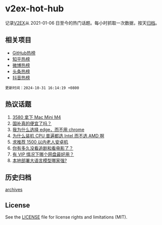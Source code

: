 # v2ex-hot-hub

 记录[V2EX](https://www.v2ex.com/)从 2021-01-06 日至今的热门话题。每小时抓取一次数据，按天[归档](archives)。
 
 ## 相关项目

- [GitHub热榜](https://github.com/lonnyzhang423/github-hot-hub)
- [知乎热榜](https://github.com/lonnyzhang423/zhihu-hot-hub)
- [微博热榜](https://github.com/lonnyzhang423/weibo-hot-hub)
- [头条热榜](https://github.com/lonnyzhang423/toutiao-hot-hub)
- [抖音热榜](https://github.com/lonnyzhang423/douyin-hot-hub)


 `更新时间：2024-10-31 16:14:19 +0800`

## 热议话题

1. [3580 拿下 Mac Mini M4](https://www.v2ex.com/t/1085195)
1. [国补真的便宜了吗？](https://www.v2ex.com/t/1085159)
1. [我为什么选择 edge，而不用 chrome](https://www.v2ex.com/t/1085007)
1. [为什么装机 CPU 普遍都选 Intel 而不选 AMD 啊](https://www.v2ex.com/t/1085194)
1. [求推荐 1500 以内老人安卓机](https://www.v2ex.com/t/1085073)
1. [你有多久没看追剧和看电影了？](https://www.v2ex.com/t/1085217)
1. [有 VIP 情况下哪个网盘最好用？](https://www.v2ex.com/t/1085185)
1. [本地部署大语言模型哪家强?](https://www.v2ex.com/t/1085037)

## 历史归档

[archives](archives)

## License

See the [LICENSE](LICENSE) file for license rights and limitations (MIT).
